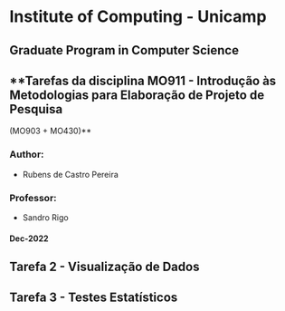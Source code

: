 # Institute of Computing - Unicamp
## Graduate Program in Computer Science

## **Tarefas da disciplina MO911 - Introdução às Metodologias para Elaboração de Projeto de Pesquisa
(MO903 + MO430)**

### **Author**:
- Rubens de Castro Pereira

### **Professor**:
- Sandro Rigo 

#### **Dec-2022**

## Tarefa 2 - Visualização de Dados



## Tarefa 3 - Testes Estatísticos

